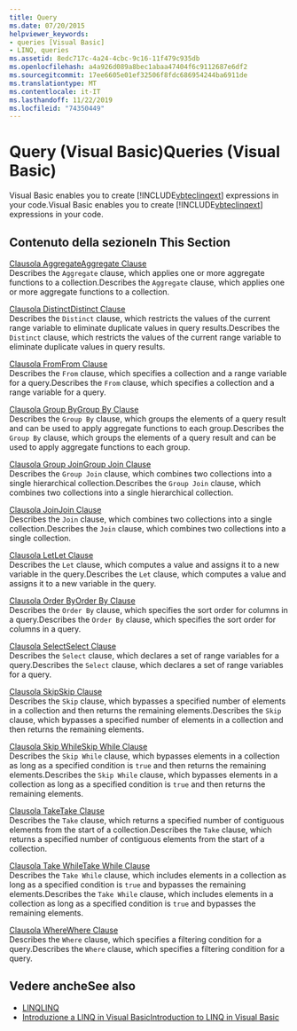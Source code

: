 ```yaml
---
title: Query
ms.date: 07/20/2015
helpviewer_keywords:
- queries [Visual Basic]
- LINQ, queries
ms.assetid: 8edc717c-4a24-4cbc-9c16-11f479c935db
ms.openlocfilehash: a4a926d089a8bec1abaa47404f6c9112687e6df2
ms.sourcegitcommit: 17ee6605e01ef32506f8fdc686954244ba6911de
ms.translationtype: MT
ms.contentlocale: it-IT
ms.lasthandoff: 11/22/2019
ms.locfileid: "74350449"
---
```

# <a name="queries-visual-basic"></a><span data-ttu-id="7bcf3-102">Query (Visual Basic)</span><span class="sxs-lookup"><span data-stu-id="7bcf3-102">Queries (Visual Basic)</span></span>
<span data-ttu-id="7bcf3-103">Visual Basic enables you to create [!INCLUDE[vbteclinqext](~/includes/vbteclinqext-md.md)] expressions in your code.</span><span class="sxs-lookup"><span data-stu-id="7bcf3-103">Visual Basic enables you to create [!INCLUDE[vbteclinqext](~/includes/vbteclinqext-md.md)] expressions in your code.</span></span>  
  
## <a name="in-this-section"></a><span data-ttu-id="7bcf3-104">Contenuto della sezione</span><span class="sxs-lookup"><span data-stu-id="7bcf3-104">In This Section</span></span>  
 [<span data-ttu-id="7bcf3-105">Clausola Aggregate</span><span class="sxs-lookup"><span data-stu-id="7bcf3-105">Aggregate Clause</span></span>](../../../visual-basic/language-reference/queries/aggregate-clause.md)  
 <span data-ttu-id="7bcf3-106">Describes the `Aggregate` clause, which applies one or more aggregate functions to a collection.</span><span class="sxs-lookup"><span data-stu-id="7bcf3-106">Describes the `Aggregate` clause, which applies one or more aggregate functions to a collection.</span></span>  
  
 [<span data-ttu-id="7bcf3-107">Clausola Distinct</span><span class="sxs-lookup"><span data-stu-id="7bcf3-107">Distinct Clause</span></span>](../../../visual-basic/language-reference/queries/distinct-clause.md)  
 <span data-ttu-id="7bcf3-108">Describes the `Distinct` clause, which restricts the values of the current range variable to eliminate duplicate values in query results.</span><span class="sxs-lookup"><span data-stu-id="7bcf3-108">Describes the `Distinct` clause, which restricts the values of the current range variable to eliminate duplicate values in query results.</span></span>  
  
 [<span data-ttu-id="7bcf3-109">Clausola From</span><span class="sxs-lookup"><span data-stu-id="7bcf3-109">From Clause</span></span>](../../../visual-basic/language-reference/queries/from-clause.md)  
 <span data-ttu-id="7bcf3-110">Describes the `From` clause, which specifies a collection and a range variable for a query.</span><span class="sxs-lookup"><span data-stu-id="7bcf3-110">Describes the `From` clause, which specifies a collection and a range variable for a query.</span></span>  
  
 [<span data-ttu-id="7bcf3-111">Clausola Group By</span><span class="sxs-lookup"><span data-stu-id="7bcf3-111">Group By Clause</span></span>](../../../visual-basic/language-reference/queries/group-by-clause.md)  
 <span data-ttu-id="7bcf3-112">Describes the `Group By` clause, which groups the elements of a query result and can be used to apply aggregate functions to each group.</span><span class="sxs-lookup"><span data-stu-id="7bcf3-112">Describes the `Group By` clause, which groups the elements of a query result and can be used to apply aggregate functions to each group.</span></span>  
  
 [<span data-ttu-id="7bcf3-113">Clausola Group Join</span><span class="sxs-lookup"><span data-stu-id="7bcf3-113">Group Join Clause</span></span>](../../../visual-basic/language-reference/queries/group-join-clause.md)  
 <span data-ttu-id="7bcf3-114">Describes the `Group Join` clause, which combines two collections into a single hierarchical collection.</span><span class="sxs-lookup"><span data-stu-id="7bcf3-114">Describes the `Group Join` clause, which combines two collections into a single hierarchical collection.</span></span>  
  
 [<span data-ttu-id="7bcf3-115">Clausola Join</span><span class="sxs-lookup"><span data-stu-id="7bcf3-115">Join Clause</span></span>](../../../visual-basic/language-reference/queries/join-clause.md)  
 <span data-ttu-id="7bcf3-116">Describes the `Join` clause, which combines two collections into a single collection.</span><span class="sxs-lookup"><span data-stu-id="7bcf3-116">Describes the `Join` clause, which combines two collections into a single collection.</span></span>  
  
 [<span data-ttu-id="7bcf3-117">Clausola Let</span><span class="sxs-lookup"><span data-stu-id="7bcf3-117">Let Clause</span></span>](../../../visual-basic/language-reference/queries/let-clause.md)  
 <span data-ttu-id="7bcf3-118">Describes the `Let` clause, which computes a value and assigns it to a new variable in the query.</span><span class="sxs-lookup"><span data-stu-id="7bcf3-118">Describes the `Let` clause, which computes a value and assigns it to a new variable in the query.</span></span>  
  
 [<span data-ttu-id="7bcf3-119">Clausola Order By</span><span class="sxs-lookup"><span data-stu-id="7bcf3-119">Order By Clause</span></span>](../../../visual-basic/language-reference/queries/order-by-clause.md)  
 <span data-ttu-id="7bcf3-120">Describes the `Order By` clause, which specifies the sort order for columns in a query.</span><span class="sxs-lookup"><span data-stu-id="7bcf3-120">Describes the `Order By` clause, which specifies the sort order for columns in a query.</span></span>  
  
 [<span data-ttu-id="7bcf3-121">Clausola Select</span><span class="sxs-lookup"><span data-stu-id="7bcf3-121">Select Clause</span></span>](../../../visual-basic/language-reference/queries/select-clause.md)  
 <span data-ttu-id="7bcf3-122">Describes the `Select` clause, which declares a set of range variables for a query.</span><span class="sxs-lookup"><span data-stu-id="7bcf3-122">Describes the `Select` clause, which declares a set of range variables for a query.</span></span>  
  
 [<span data-ttu-id="7bcf3-123">Clausola Skip</span><span class="sxs-lookup"><span data-stu-id="7bcf3-123">Skip Clause</span></span>](../../../visual-basic/language-reference/queries/skip-clause.md)  
 <span data-ttu-id="7bcf3-124">Describes the `Skip` clause, which bypasses a specified number of elements in a collection and then returns the remaining elements.</span><span class="sxs-lookup"><span data-stu-id="7bcf3-124">Describes the `Skip` clause, which bypasses a specified number of elements in a collection and then returns the remaining elements.</span></span>  
  
 [<span data-ttu-id="7bcf3-125">Clausola Skip While</span><span class="sxs-lookup"><span data-stu-id="7bcf3-125">Skip While Clause</span></span>](../../../visual-basic/language-reference/queries/skip-while-clause.md)  
 <span data-ttu-id="7bcf3-126">Describes the `Skip While` clause, which bypasses elements in a collection as long as a specified condition is `true` and then returns the remaining elements.</span><span class="sxs-lookup"><span data-stu-id="7bcf3-126">Describes the `Skip While` clause, which bypasses elements in a collection as long as a specified condition is `true` and then returns the remaining elements.</span></span>  
  
 [<span data-ttu-id="7bcf3-127">Clausola Take</span><span class="sxs-lookup"><span data-stu-id="7bcf3-127">Take Clause</span></span>](../../../visual-basic/language-reference/queries/take-clause.md)  
 <span data-ttu-id="7bcf3-128">Describes the `Take` clause, which returns a specified number of contiguous elements from the start of a collection.</span><span class="sxs-lookup"><span data-stu-id="7bcf3-128">Describes the `Take` clause, which returns a specified number of contiguous elements from the start of a collection.</span></span>  
  
 [<span data-ttu-id="7bcf3-129">Clausola Take While</span><span class="sxs-lookup"><span data-stu-id="7bcf3-129">Take While Clause</span></span>](../../../visual-basic/language-reference/queries/take-while-clause.md)  
 <span data-ttu-id="7bcf3-130">Describes the `Take While` clause, which includes elements in a collection as long as a specified condition is `true` and bypasses the remaining elements.</span><span class="sxs-lookup"><span data-stu-id="7bcf3-130">Describes the `Take While` clause, which includes elements in a collection as long as a specified condition is `true` and bypasses the remaining elements.</span></span>  
  
 [<span data-ttu-id="7bcf3-131">Clausola Where</span><span class="sxs-lookup"><span data-stu-id="7bcf3-131">Where Clause</span></span>](../../../visual-basic/language-reference/queries/where-clause.md)  
 <span data-ttu-id="7bcf3-132">Describes the `Where` clause, which specifies a filtering condition for a query.</span><span class="sxs-lookup"><span data-stu-id="7bcf3-132">Describes the `Where` clause, which specifies a filtering condition for a query.</span></span>  
  
## <a name="see-also"></a><span data-ttu-id="7bcf3-133">Vedere anche</span><span class="sxs-lookup"><span data-stu-id="7bcf3-133">See also</span></span>

- [<span data-ttu-id="7bcf3-134">LINQ</span><span class="sxs-lookup"><span data-stu-id="7bcf3-134">LINQ</span></span>](../../../visual-basic/programming-guide/language-features/linq/index.md)
- [<span data-ttu-id="7bcf3-135">Introduzione a LINQ in Visual Basic</span><span class="sxs-lookup"><span data-stu-id="7bcf3-135">Introduction to LINQ in Visual Basic</span></span>](../../../visual-basic/programming-guide/language-features/linq/introduction-to-linq.md)
